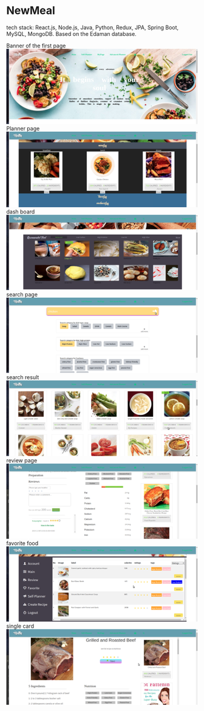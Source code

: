 # NewMeal

tech stack: React.js, Node.js, Java, Python, Redux, JPA, Spring Boot, MySQL, MongoDB. 
Based on the Edaman database.

Banner of the first page
![Image text](https://raw.githubusercontent.com/XiaoyangYan/NewMeal/XiaoyangYan-Project-Effect/meal-planner-banner.png)
Planner page
![Image text](https://raw.githubusercontent.com/XiaoyangYan/NewMeal/XiaoyangYan-Project-Effect/meal-planner-planner.png)
dash board
![Image text](https://raw.githubusercontent.com/XiaoyangYan/NewMeal/XiaoyangYan-Project-Effect/meal-planner-dash.png)
search page
![Image text](https://github.com/XiaoyangYan/NewMeal/blob/XiaoyangYan-Project-Effect/meal-planner-search.png)
search result
![Image text](https://raw.githubusercontent.com/XiaoyangYan/NewMeal/XiaoyangYan-Project-Effect/meal-planner-result.png)
review page
![Image text](https://github.com/XiaoyangYan/NewMeal/blob/XiaoyangYan-Project-Effect/meal-planner-review.png)
favorite food
![Image text](https://github.com/XiaoyangYan/NewMeal/blob/XiaoyangYan-Project-Effect/meal-planner-favorite.png)
single card
![Image text](https://github.com/XiaoyangYan/NewMeal/blob/XiaoyangYan-Project-Effect/meal-planner-card.png)
